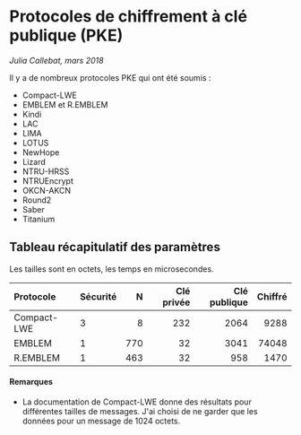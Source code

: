 # Protocoles de chiffrement à clé publique (PKE)

*Julia Callebat, mars 2018*

Il y a de nombreux protocoles PKE qui ont été soumis :

* Compact-LWE
* EMBLEM et R.EMBLEM
* Kindi
* LAC
* LIMA
* LOTUS
* NewHope
* Lizard
* NTRU-HRSS
* NTRUEncrypt
* OKCN-AKCN
* Round2
* Saber
* Titanium

## Tableau récapitulatif des paramètres

Les tailles sont en octets, les temps en microsecondes.


| Protocole	| Sécurité	| N	| Clé privée	| Clé publique	| Chiffré	| 
|:-------------	|:-------------	| -----:| -------------:| -------------:| -------------:|
| Compact-LWE	| 3		| 8	| 232		| 2064		| 9288		| 
| EMBLEM	| 1		| 770	| 32		| 3041		| 74048		|
| R.EMBLEM	| 1		| 463	| 32		| 958		| 1470		|
 


#### Remarques

* La documentation de Compact-LWE donne des résultats pour différentes tailles de messages. J'ai choisi de ne garder que les données pour un message de 1024 octets.
